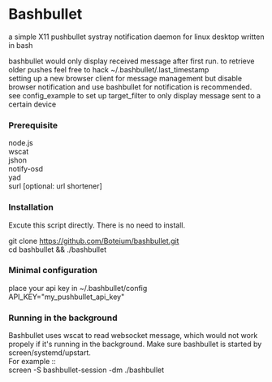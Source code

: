 Bashbullet  
===================================  
 a simple X11 pushbullet systray notification daemon for linux desktop written in bash  
   
 bashbullet would only display received message after first run.
 to retrieve older pushes feel free to hack ~/.bashbullet/.last_timestamp  
 setting up a new browser client for message management but disable
 browser notification and use bashbullet for notification is recommended.
 see config_example to set up target_filter to only display message sent to a certain device  

### Prerequisite  
 node.js  
 wscat  
 jshon  
 notify-osd  
 yad  
 surl [optional: url shortener]

### Installation  
 Excute this script directly. There is no need to install.  
  
 git clone https://github.com/Boteium/bashbullet.git  
 cd bashbullet && ./bashbullet  

### Minimal configuration  
 place your api key in ~/.bashbullet/config  
  API_KEY="my_pushbullet_api_key"  

### Running in the background
 Bashbullet uses wscat to read websocket message, which would not work propely if it's
 running in the background. Make sure bashbullet is started by screen/systemd/upstart.  
 For example ::  
 screen -S bashbullet-session -dm ./bashbullet
